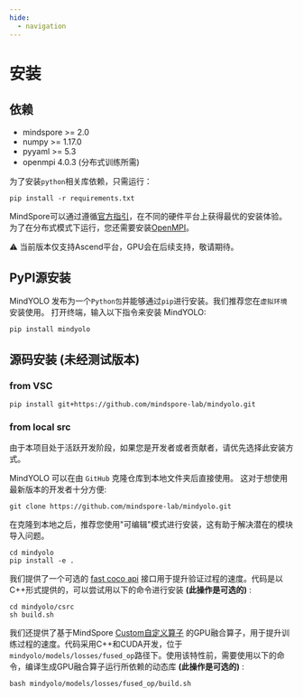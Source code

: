 ```yaml
---
hide:
  - navigation
---
```


# 安装

## 依赖

- mindspore >= 2.0
- numpy >= 1.17.0
- pyyaml >= 5.3
- openmpi 4.0.3 (分布式训练所需)

为了安装`python`相关库依赖，只需运行：

```shell
pip install -r requirements.txt
```

MindSpore可以通过遵循[官方指引](https://www.mindspore.cn/install)，在不同的硬件平台上获得最优的安装体验。 为了在分布式模式下运行，您还需要安装[OpenMPI](https://www.open-mpi.org/software/ompi/v4.0/)。

⚠️ 当前版本仅支持Ascend平台，GPU会在后续支持，敬请期待。


## PyPI源安装

MindYOLO 发布为一个`Python包`并能够通过`pip`进行安装。我们推荐您在`虚拟环境`安装使用。 打开终端，输入以下指令来安装 MindYOLO:

```shell
pip install mindyolo
```

## 源码安装 (未经测试版本)

### from VSC

```shell
pip install git+https://github.com/mindspore-lab/mindyolo.git
```

### from local src

由于本项目处于活跃开发阶段，如果您是开发者或者贡献者，请优先选择此安装方式。

MindYOLO 可以在由 `GitHub` 克隆仓库到本地文件夹后直接使用。 这对于想使用最新版本的开发者十分方便:

```shell
git clone https://github.com/mindspore-lab/mindyolo.git
```

在克隆到本地之后，推荐您使用"可编辑"模式进行安装，这有助于解决潜在的模块导入问题。

```shell
cd mindyolo
pip install -e .
```

我们提供了一个可选的 [fast coco api](https://github.com/facebookresearch/detectron2/blob/main/detectron2/evaluation/fast_eval_api.py) 接口用于提升验证过程的速度。代码是以C++形式提供的，可以尝试用以下的命令进行安装 **(此操作是可选的)** :

```shell
cd mindyolo/csrc
sh build.sh
```

我们还提供了基于MindSpore [Custom自定义算子](https://www.mindspore.cn/tutorials/experts/zh-CN/master/operation/op_custom.html) 的GPU融合算子，用于提升训练过程的速度。代码采用C++和CUDA开发，位于`mindyolo/models/losses/fused_op`路径下。使用该特性前，需要使用以下的命令，编译生成GPU融合算子运行所依赖的动态库 **(此操作是可选的)** :

```shell
bash mindyolo/models/losses/fused_op/build.sh
```
